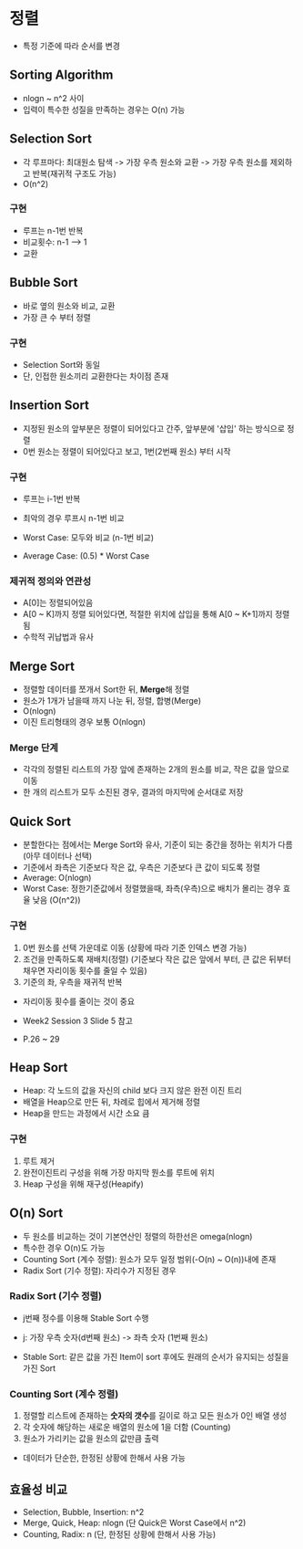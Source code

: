 # 정렬
* 특정 기준에 따라 순서를 변경

## Sorting Algorithm
* nlogn ~ n^2 사이
* 입력이 특수한 성질을 만족하는 경우는 O(n) 가능

## Selection Sort
* 각 루프마다: 최대원소 탐색 -> 가장 우측 원소와 교환 -> 가장 우측 원소를 제외하고 반복(재귀적 구조도 가능)
* O(n^2)

### 구현
* 루프는 n-1번 반복
* 비교횟수: n-1 --> 1
* 교환

## Bubble Sort
* 바로 옆의 원소와 비교, 교환
* 가장 큰 수 부터 정렬

### 구현
* Selection Sort와 동일
* 단, 인접한 원소끼리 교환한다는 차이점 존재

## Insertion Sort
* 지정된 원소의 앞부분은 정렬이 되어있다고 간주, 앞부분에 '삽입' 하는 방식으로 정렬
* 0번 원소는 정렬이 되어있다고 보고, 1번(2번째 원소) 부터 시작

### 구현
* 루프는 i-1번 반복
* 최악의 경우 루프시 n-1번 비교

* Worst Case: 모두와 비교 (n-1번 비교)
* Average Case: (0.5) * Worst Case

### 제귀적 정의와 연관성
* A[0]는 정렬되어있음
* A[0 ~ K]까지 정렬 되어있다면, 적절한 위치에 삽입을 통해 A[0 ~ K+1]까지 정렬 됨
* 수학적 귀납법과 유사

## Merge Sort
* 정렬할 데이터를 쪼개서 Sort한 뒤, <b> Merge</b>해 정렬
* 원소가 1개가 남을때 까지 나눈 뒤, 정렬, 합병(Merge)
* O(nlogn)
* 이진 트리형태의 경우 보통 O(nlogn)

### Merge 단계
* 각각의 정렬된 리스트의 가장 앞에 존재하는 2개의 원소를 비교, 작은 값을 앞으로 이동
* 한 개의 리스트가 모두 소진된 경우, 결과의 마지막에 순서대로 저장

## Quick Sort
* 분할한다는 점에서는 Merge Sort와 유사, 기준이 되는 중간을 정하는 위치가 다름 (아무 데이터나 선택)
* 기준에서 좌측은 기준보다 작은 값, 우측은 기준보다 큰 값이 되도록 정렬
* Average: O(nlogn)
* Worst Case: 정한기준값에서 정렬했을때, 좌측(우측)으로 배치가 몰리는 경우 효율 낮음 (O(n^2))

### 구현
1. 0번 원소를 선택 가운데로 이동 (상황에 따라 기준 인덱스 변경 가능)
2. 조건을 만족하도록 재배치(정렬) (기준보다 작은 값은 앞에서 부터, 큰 값은 뒤부터 채우면 자리이동 횟수를 줄일 수 있음)
3. 기준의 좌, 우측을 재귀적 반복

* 자리이동 횟수를 줄이는 것이 중요

* Week2 Session 3 Slide 5 참고
* P.26 ~ 29

## Heap Sort
* Heap: 각 노드의 값을 자신의 child 보다 크지 않은 완전 이진 트리
* 배열을 Heap으로 만든 뒤, 차례로 힙에서 제거해 정렬
* Heap을 만드는 과정에서 시간 소요 큼

### 구현
1. 루트 제거
2. 완전이진트리 구성을 위해 가장 마지막 뭔소를 루트에 위치
3. Heap 구성을 위해 재구성(Heapify)

## O(n) Sort
* 두 원소를 비교하는 것이 기본연산인 정렬의 하한선은 omega(nlogn)
* 특수한 경우 O(n)도 가능
* Counting Sort (계수 정렬): 원소가 모두 일정 범위(-O(n) ~ O(n))내에 존재
* Radix Sort (기수 정렬): 자리수가 지정된 경우

### Radix Sort (기수 정렬)
* j번째 정수를 이용해 Stable Sort 수행
* j: 가장 우측 숫자(d번째 원소) -> 좌측 숫자 (1번째 원소) 

* Stable Sort: 같은 값을 가진 Item이 sort 후에도 원래의 순서가 유지되는 성질을 가진 Sort

### Counting Sort (계수 정렬)
1. 정렬할 리스트에 존재하는 <b>숫자의 갯수</b>를 길이로 하고 모든 원소가 0인 배열 생성
2. 각 숫자에 해당하는 새로운 배열의 원소에 1을 더함 (Counting)
3. 원소가 가리키는 값을 원소의 값만큼 출력

* 데이터가 단순한, 한정된 상황에 한해서 사용 가능

## 효율성 비교
* Selection, Bubble, Insertion: n^2
* Merge, Quick, Heap: nlogn (단 Quick은 Worst Case에서 n^2)
* Counting, Radix: n (단, 한정된 상황에 한해서 사용 가능)